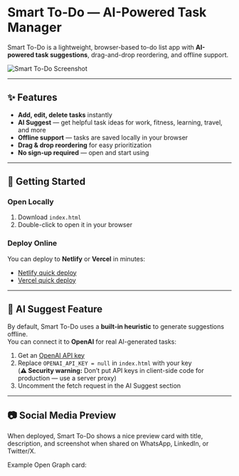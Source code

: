 # Smart To-Do — AI-Powered Task Manager

Smart To-Do is a lightweight, browser-based to-do list app with **AI-powered task suggestions**, drag-and-drop reordering, and offline support.

![Smart To-Do Screenshot](preview.png)

---

## ✨ Features

- **Add, edit, delete tasks** instantly
- **AI Suggest** — get helpful task ideas for work, fitness, learning, travel, and more
- **Offline support** — tasks are saved locally in your browser
- **Drag & drop reordering** for easy prioritization
- **No sign-up required** — open and start using

---

## 🚀 Getting Started

### Open Locally
1. Download `index.html`
2. Double-click to open it in your browser

### Deploy Online
You can deploy to **Netlify** or **Vercel** in minutes:
- [Netlify quick deploy](https://app.netlify.com/start)
- [Vercel quick deploy](https://vercel.com/new)

---

## 🧠 AI Suggest Feature

By default, Smart To-Do uses a **built-in heuristic** to generate suggestions offline.  
You can connect it to **OpenAI** for real AI-generated tasks:

1. Get an [OpenAI API key](https://platform.openai.com/account/api-keys)
2. Replace `OPENAI_API_KEY = null` in `index.html` with your key  
   (**⚠️ Security warning:** Don’t put API keys in client-side code for production — use a server proxy)
3. Uncomment the fetch request in the AI Suggest section

---

## 📷 Social Media Preview

When deployed, Smart To-Do shows a nice preview card with title, description, and screenshot when shared on WhatsApp, LinkedIn, or Twitter/X.

Example Open Graph card:
